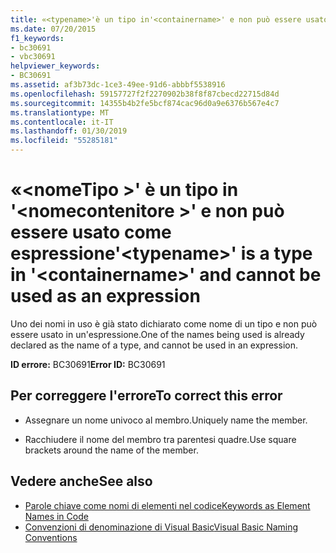 ```yaml
---
title: «<typename>'è un tipo in'<containername>' e non può essere usato come espressione
ms.date: 07/20/2015
f1_keywords:
- bc30691
- vbc30691
helpviewer_keywords:
- BC30691
ms.assetid: af3b73dc-1ce3-49ee-91d6-abbbf5538916
ms.openlocfilehash: 59157727f2f2270902b38f8f87cbecd22715d84d
ms.sourcegitcommit: 14355b4b2fe5bcf874cac96d0a9e6376b567e4c7
ms.translationtype: MT
ms.contentlocale: it-IT
ms.lasthandoff: 01/30/2019
ms.locfileid: "55285181"
---
```

# <a name="typename-is-a-type-in-containername-and-cannot-be-used-as-an-expression"></a><span data-ttu-id="201f1-102">«\<nomeTipo >' è un tipo in '\<nomecontenitore >' e non può essere usato come espressione</span><span class="sxs-lookup"><span data-stu-id="201f1-102">'\<typename>' is a type in '\<containername>' and cannot be used as an expression</span></span>
<span data-ttu-id="201f1-103">Uno dei nomi in uso è già stato dichiarato come nome di un tipo e non può essere usato in un'espressione.</span><span class="sxs-lookup"><span data-stu-id="201f1-103">One of the names being used is already declared as the name of a type, and cannot be used in an expression.</span></span>  
  
 <span data-ttu-id="201f1-104">**ID errore:** BC30691</span><span class="sxs-lookup"><span data-stu-id="201f1-104">**Error ID:** BC30691</span></span>  
  
## <a name="to-correct-this-error"></a><span data-ttu-id="201f1-105">Per correggere l'errore</span><span class="sxs-lookup"><span data-stu-id="201f1-105">To correct this error</span></span>  
  
-   <span data-ttu-id="201f1-106">Assegnare un nome univoco al membro.</span><span class="sxs-lookup"><span data-stu-id="201f1-106">Uniquely name the member.</span></span>  
  
-   <span data-ttu-id="201f1-107">Racchiudere il nome del membro tra parentesi quadre.</span><span class="sxs-lookup"><span data-stu-id="201f1-107">Use square brackets around the name of the member.</span></span>  
  
## <a name="see-also"></a><span data-ttu-id="201f1-108">Vedere anche</span><span class="sxs-lookup"><span data-stu-id="201f1-108">See also</span></span>
- [<span data-ttu-id="201f1-109">Parole chiave come nomi di elementi nel codice</span><span class="sxs-lookup"><span data-stu-id="201f1-109">Keywords as Element Names in Code</span></span>](../../visual-basic/programming-guide/program-structure/keywords-as-element-names-in-code.md)
- [<span data-ttu-id="201f1-110">Convenzioni di denominazione di Visual Basic</span><span class="sxs-lookup"><span data-stu-id="201f1-110">Visual Basic Naming Conventions</span></span>](../../visual-basic/programming-guide/program-structure/naming-conventions.md)

